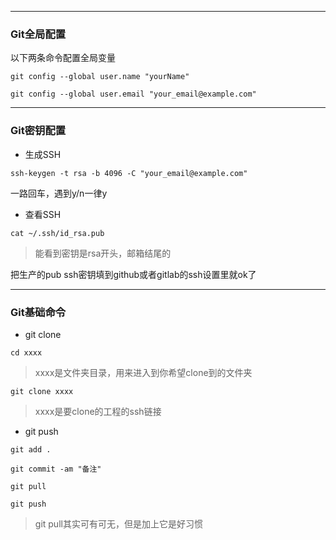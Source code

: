***

### Git全局配置

以下两条命令配置全局变量

`git config --global user.name "yourName"`

`git config --global user.email "your_email@example.com"`





  

***

### Git密钥配置

* 生成SSH

`ssh-keygen -t rsa -b 4096 -C "your_email@example.com"`

一路回车，遇到y/n一律y

* 查看SSH

`cat ~/.ssh/id_rsa.pub`

> 能看到密钥是rsa开头，邮箱结尾的

把生产的pub ssh密钥填到github或者gitlab的ssh设置里就ok了





  

***

### Git基础命令

* git clone

`cd xxxx`
> xxxx是文件夹目录，用来进入到你希望clone到的文件夹

`git clone xxxx`
> xxxx是要clone的工程的ssh链接

* git push

`git add .`

`git commit -am "备注"`

`git pull`

`git push`


> git pull其实可有可无，但是加上它是好习惯


